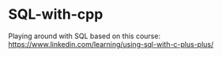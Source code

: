 # SQL-with-cpp
Playing around with SQL based on this course: https://www.linkedin.com/learning/using-sql-with-c-plus-plus/
